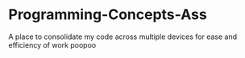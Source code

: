 # Programming-Concepts-Ass
A place to consolidate my code across multiple devices for ease and efficiency of work
poopoo
